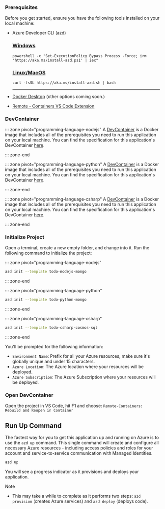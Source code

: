 ### Prerequisites

Before you get started, ensure you have the following tools installed on your local machine:
- Azure Developer CLI (azd)
    ### [Windows](#tab/windows)

    ```
    powershell -c "Set-ExecutionPolicy Bypass Process -Force; irm 'https://aka.ms/install-azd.ps1' | iex"
    ```

    ### [Linux/MacOS](#tab/linuxmac)

    ```
    curl -fsSL https://aka.ms/install-azd.sh | bash 
    ```

    ---
- [Docker Desktop](https://aka.ms/azure-dev/docker-install) (other options coming soon.)
- [Remote - Containers VS Code Extension](https://marketplace.visualstudio.com/items?itemName=ms-vscode-remote.remote-containers)

### DevContainer

::: zone pivot="programming-language-nodejs"
A [DevContainer](https://code.visualstudio.com/docs/remote/containers) is a Docker image that includes all of the prerequisites you need to run this application on your local machine. You can find the specification for this application's DevContainer [here](https://github.com/Azure-Samples/todo-nodejs-mongo/blob/main/.devcontainer/Dockerfile).

::: zone-end

::: zone pivot="programming-language-python"
A [DevContainer](https://code.visualstudio.com/docs/remote/containers) is a Docker image that includes all of the prerequisites you need to run this application on your local machine. You can find the specification for this application's DevContainer [here](https://github.com/Azure-Samples/todo-python-mongo/blob/main/.devcontainer/Dockerfile).

::: zone-end

::: zone pivot="programming-language-csharp"
A [DevContainer](https://code.visualstudio.com/docs/remote/containers) is a Docker image that includes all of the prerequisites you need to run this application on your local machine. You can find the specification for this application's DevContainer [here](https://github.com/Azure-Samples/todo-csharp-cosmos-sql/blob/main/.devcontainer/Dockerfile).

::: zone-end

### Initialize Project

Open a terminal, create a new empty folder, and change into it.
Run the following command to initialize the project:

::: zone pivot="programming-language-nodejs"
```bash
azd init --template todo-nodejs-mongo
```

::: zone-end

::: zone pivot="programming-language-python"
```bash
azd init --template todo-python-mongo
```

::: zone-end

::: zone pivot="programming-language-csharp"
```bash
azd init --template todo-csharp-cosmos-sql
```

::: zone-end

You'll be prompted for the following information:

- `Environment Name`: Prefix for all your Azure resources, make sure it's globally unique and under 15 characters.
- `Azure Location`: The Azure location where your resources will be deployed.
- `Azure Subscription`: The Azure Subscription where your resources will be deployed.

### Open DevContainer

Open the project in VS Code, hit F1 and choose: `Remote-Containers: Rebuild and Reopen in Container`

## Run Up Command

The fastest way for you to get this application up and running on Azure is to use the `azd up` command. This single command will create and configure all necessary Azure resources - including access policies and roles for your account and service-to-service communication with Managed Identities. 

```bash
azd up
```

You will see a progress indicator as it provisions and deploys your application.

> [!NOTE]
> * This may take a while to complete as it performs two steps: `azd provision` (creates Azure services) and `azd deploy` (deploys code). 


